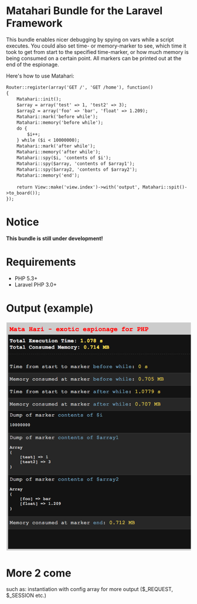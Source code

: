Matahari Bundle for the Laravel Framework
=======================================

This bundle enables nicer debugging by spying on vars while a script executes. You could also set time- or memory-marker to see, which time it took to get from start to the specified time-marker, or how much memory is being consumed on a certain point. All markers can be printed out at the end of the espionage.

Here's how to use Matahari:

    Router::register(array('GET /', 'GET /home'), function()
    {
        Matahari::init();
        $array = array('test' => 1, 'test2' => 3);
        $array2 = array('foo' => 'bar', 'float' => 1.209);
        Matahari::mark('before while');
        Matahari::memory('before while');
        do {
            $i++;
        } while ($i < 10000000);
        Matahari::mark('after while');
        Matahari::memory('after while');
        Matahari::spy($i, 'contents of $i');
        Matahari::spy($array, 'contents of $array1');
        Matahari::spy($array2, 'contents of $array2');
        Matahari::memory('end');

        return View::make('view.index')->with('output', Matahari::spit()->to_board());
    });

    
Notice
=======
**This bundle is still under development!**


Requirements
=============
- PHP 5.3+
- Laravel PHP 3.0+


Output (example)
=================
![Matahari Screenshot](https://github.com/mooseware/matahari/raw/master/screenshots/v04.png)


More 2 come
=======
such as: instantiation with config array for more output ($_REQUEST, $_SESSION etc.)
